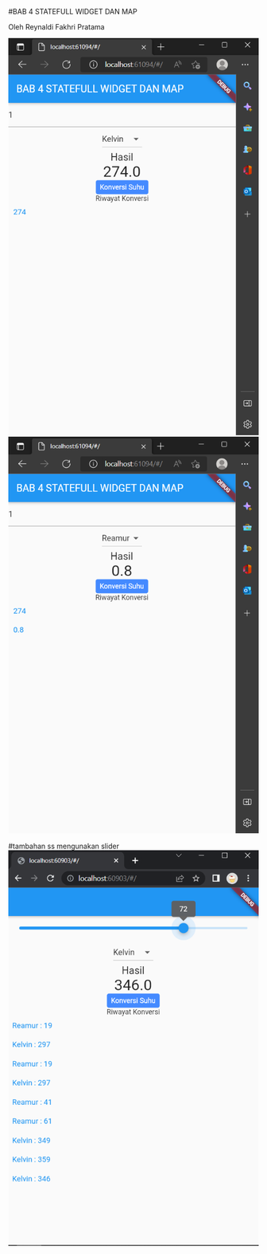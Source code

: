 #BAB 4 STATEFULL WIDGET DAN MAP

Oleh Reynaldi Fakhri Pratama

![ss](https://github.com/renaldi-oss/pemrogaman_mobile/blob/master/Bab4_konverterSuhu/1.PNG?raw=true "screenshot")
![ss](https://github.com/renaldi-oss/pemrogaman_mobile/blob/master/Bab4_konverterSuhu/2.PNG?raw=true "screenshot")

#tambahan ss mengunakan slider
![ss](https://github.com/renaldi-oss/pemrogaman_mobile/blob/master/Bab4_konverterSuhu/3.png?raw=true "screenshot")
